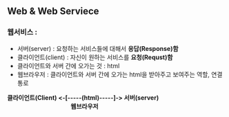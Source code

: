 ## Web & Web Serviece

### 웹서비스 : 
  - 서버(server) : 요청하는 서비스들에 대해서 <strong>응답(Response)함</strong>
  - 클라이언트(client) :  자신이 원하는 서비스를 <strong>요청(Requst)함</strong>
  - 클라이언트와 서버 간에 오가는 것 : html
  - 웹브라우저 : 클라이언트와 서버 간에 오가는 html을 받아주고 보여주는 역할, 연결 통로

  <un><strong>클라이언트(Client)  <-[-----(html)-----]-> 서버(server)</strong></un>
  <br><strong>                     웹브라우저</strong>
